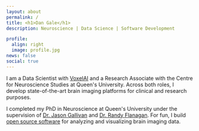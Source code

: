 ```yaml
---
layout: about
permalink: /
title: <h1>Dan Gale</h1>
description: Neuroscience | Data Science | Software Development

profile:
  align: right
  image: profile.jpg
news: false
social: true
---
```


I am a Data Scientist with [VoxelAI](https://www.voxel.ai/) and a Research Associate with the Centre for Neuroscience Studies at Queen's University. Across both roles, I develop state-of-the-art brain imaging platforms for clinical and research purposes.

I completed my PhD in Neuroscience at Queen's University under the supervision of [Dr. Jason Gallivan](http://www.gallivanmaplab.com/) and [Dr. Randy Flanagan](http://www.flanaganlab.com/). For fun, I build [open source software](/software) for analyzing and visualizing brain imaging data. 
